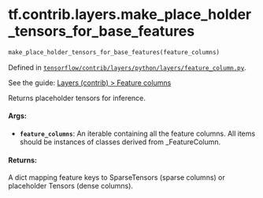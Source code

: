 <div itemscope itemtype="http://developers.google.com/ReferenceObject">
<meta itemprop="name" content="tf.contrib.layers.make_place_holder_tensors_for_base_features" />
</div>

# tf.contrib.layers.make_place_holder_tensors_for_base_features

``` python
make_place_holder_tensors_for_base_features(feature_columns)
```



Defined in [`tensorflow/contrib/layers/python/layers/feature_column.py`](https://www.tensorflow.org/code/tensorflow/contrib/layers/python/layers/feature_column.py).

See the guide: [Layers (contrib) > Feature columns](../../../../../api_guides/python/contrib.layers.md#Feature_columns)

Returns placeholder tensors for inference.

#### Args:

* <b>`feature_columns`</b>: An iterable containing all the feature columns. All items
    should be instances of classes derived from _FeatureColumn.

#### Returns:

  A dict mapping feature keys to SparseTensors (sparse columns) or
  placeholder Tensors (dense columns).